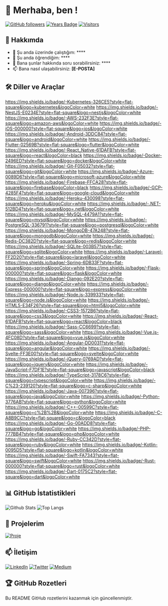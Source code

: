 # 👋 Merhaba, ben !
[![GitHub followers](https://img.shields.io/github/followers/?style=social)](https://github.com/)
[![Years Badge](https://badges.pufler.dev/years/)](https://github.com/)
[![Visitors](https://visitor-badge.glitch.me/badge?page_id=github.com/)](https://github.com/)

## 📝 Hakkımda

- 🔭 Şu anda üzerinde çalıştığım: ****
- 🌱 Şu anda öğrendiğim: ****
- 💬 Bana şunlar hakkında soru sorabilirsiniz: ****
- 📫 Bana nasıl ulaşabilirsiniz: **[E-POSTA]**

## 🛠️ Diller ve Araçlar

https://img.shields.io/badge/-Kubernetes-326CE5?style=flat-square&logo=kubernetes&logoColor=white
https://img.shields.io/badge/-NestJS-E0234E?style=flat-square&logo=nestjs&logoColor=white
https://img.shields.io/badge/-AWS-232F3E?style=flat-square&logo=amazon-aws&logoColor=white
https://img.shields.io/badge/-iOS-000000?style=flat-square&logo=ios&logoColor=white
https://img.shields.io/badge/-Android-3DDC84?style=flat-square&logo=android&logoColor=white
https://img.shields.io/badge/-Flutter-02569B?style=flat-square&logo=flutter&logoColor=white
https://img.shields.io/badge/-React_Native-61DAFB?style=flat-square&logo=react&logoColor=black
https://img.shields.io/badge/-Docker-2496ED?style=flat-square&logo=docker&logoColor=white
https://img.shields.io/badge/-Git-F05032?style=flat-square&logo=git&logoColor=white
https://img.shields.io/badge/-Azure-0089D6?style=flat-square&logo=microsoft-azure&logoColor=white
https://img.shields.io/badge/-Firebase-FFCA28?style=flat-square&logo=firebase&logoColor=black
https://img.shields.io/badge/-GCP-4285F4?style=flat-square&logo=google-cloud&logoColor=white
https://img.shields.io/badge/-Heroku-430098?style=flat-square&logo=heroku&logoColor=white
https://img.shields.io/badge/-.NET-512BD4?style=flat-square&logo=.net&logoColor=white
https://img.shields.io/badge/-MySQL-4479A1?style=flat-square&logo=mysql&logoColor=white
https://img.shields.io/badge/-PostgreSQL-336791?style=flat-square&logo=postgresql&logoColor=white
https://img.shields.io/badge/-MongoDB-47A248?style=flat-square&logo=mongodb&logoColor=white
https://img.shields.io/badge/-Redis-DC382D?style=flat-square&logo=redis&logoColor=white
https://img.shields.io/badge/-SQLite-003B57?style=flat-square&logo=sqlite&logoColor=white
https://img.shields.io/badge/-Laravel-FF2D20?style=flat-square&logo=laravel&logoColor=white
https://img.shields.io/badge/-Spring-6DB33F?style=flat-square&logo=spring&logoColor=white
https://img.shields.io/badge/-Flask-000000?style=flat-square&logo=flask&logoColor=white
https://img.shields.io/badge/-Django-092E20?style=flat-square&logo=django&logoColor=white
https://img.shields.io/badge/-Express-000000?style=flat-square&logo=express&logoColor=white
https://img.shields.io/badge/-Node.js-339933?style=flat-square&logo=node.js&logoColor=white
https://img.shields.io/badge/-HTML5-E34F26?style=flat-square&logo=html5&logoColor=white
https://img.shields.io/badge/-CSS3-1572B6?style=flat-square&logo=css3&logoColor=white
https://img.shields.io/badge/-React-61DAFB?style=flat-square&logo=react&logoColor=black
https://img.shields.io/badge/-Sass-CC6699?style=flat-square&logo=sass&logoColor=white
https://img.shields.io/badge/-Vue.js-4FC08D?style=flat-square&logo=vue.js&logoColor=white
https://img.shields.io/badge/-Angular-DD0031?style=flat-square&logo=angular&logoColor=white
https://img.shields.io/badge/-Svelte-FF3E00?style=flat-square&logo=svelte&logoColor=white
https://img.shields.io/badge/-jQuery-0769AD?style=flat-square&logo=jquery&logoColor=white
https://img.shields.io/badge/-JavaScript-F7DF1E?style=flat-square&logo=javascript&logoColor=black
https://img.shields.io/badge/-TypeScript-3178C6?style=flat-square&logo=typescript&logoColor=white
https://img.shields.io/badge/-C%23-239120?style=flat-square&logo=c-sharp&logoColor=white
https://img.shields.io/badge/-Java-007396?style=flat-square&logo=java&logoColor=white
https://img.shields.io/badge/-Python-3776AB?style=flat-square&logo=python&logoColor=white
https://img.shields.io/badge/-C++-00599C?style=flat-square&logo=c%2B%2B&logoColor=white
https://img.shields.io/badge/-C-A8B9CC?style=flat-square&logo=c&logoColor=black
https://img.shields.io/badge/-Go-00ADD8?style=flat-square&logo=go&logoColor=white
https://img.shields.io/badge/-PHP-777BB4?style=flat-square&logo=php&logoColor=white
https://img.shields.io/badge/-Ruby-CC342D?style=flat-square&logo=ruby&logoColor=white
https://img.shields.io/badge/-Kotlin-0095D5?style=flat-square&logo=kotlin&logoColor=white
https://img.shields.io/badge/-Swift-FA7343?style=flat-square&logo=swift&logoColor=white
https://img.shields.io/badge/-Rust-000000?style=flat-square&logo=rust&logoColor=white
https://img.shields.io/badge/-Dart-0175C2?style=flat-square&logo=dart&logoColor=white

## 📊 GitHub İstatistikleri

![Github Stats](https://github-readme-stats.vercel.app/api?username=&show_icons=true&count_private=true&theme=tokyonight)
![Top Langs](https://github-readme-stats.vercel.app/api/top-langs/?username=&layout=compact&theme=tokyonight)

## 🚀 Projelerim

[![Proje](https://github-readme-stats.vercel.app/api/pin/?username=&repo=&theme=tokyonight)](https://github.com//)

## 📫 İletişim

[![LinkedIn](https://img.shields.io/badge/-LinkedIn-0077B5?style=flat-square&logo=linkedin&logoColor=white)](https://linkedin.com/in/)
[![Twitter](https://img.shields.io/badge/-Twitter-1DA1F2?style=flat-square&logo=twitter&logoColor=white)](https://twitter.com/)
[![Medium](https://img.shields.io/badge/-Medium-12100E?style=flat-square&logo=medium&logoColor=white)](https://medium.com/@)



## 🏆 GitHub Rozetleri
Bu README GitHub rozetlerini kazanmak için güncellenmiştir.